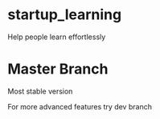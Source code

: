 # startup_learning
Help people learn effortlessly

# Master Branch
Most stable version

For more advanced features try dev branch
